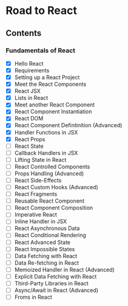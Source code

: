 # Road to React

## Contents

### Fundamentals of React

- [x] Hello React
- [x] Requirements
- [x] Setting up a React Project
- [x] Meet the React Components
- [x] React JSX
- [x] Lists in React
- [x] Meet another React Component
- [x] React Component Instantiation
- [x] React DOM
- [x] React Component Defintinition (Advanced)
- [x] Handler Functions in JSX
- [x] React Props
- [ ] React State
- [ ] Callback Handlers in JSX
- [ ] Lifting State in React
- [ ] React Controlled Components
- [ ] Props Handling (Advanced)
- [ ] React Side-Effects
- [ ] React Custom Hooks (Advanced)
- [ ] React Fragments
- [ ] Reusable React Component
- [ ] React Component Composition
- [ ] Imperative React
- [ ] Inline Handler in JSX
- [ ] React Asynchronous Data
- [ ] React Conditional Rendering
- [ ] React Advanced State
- [ ] React Impossible States
- [ ] Data Fetching with React
- [ ] Data Re-fetching in React
- [ ] Memoized Handler in React (Advanced)
- [ ] Explicit Data Fetching with React
- [ ] Third-Party Libraries in React
- [ ] Async/Await in React (Advanced)
- [ ] Froms in React
